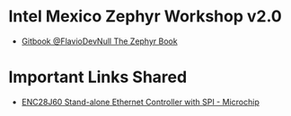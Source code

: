 # Intel Mexico Zephyr Workshop v2.0

- [Gitbook @FlavioDevNull The Zephyr Book](https://flaviodevnull.gitbooks.io/the-zephyr-book/content/)

# Important Links Shared

- [ENC28J60 Stand-alone Ethernet Controller with SPI - Microchip](http://ww1.microchip.com/downloads/en/devicedoc/39662a.pdf)
